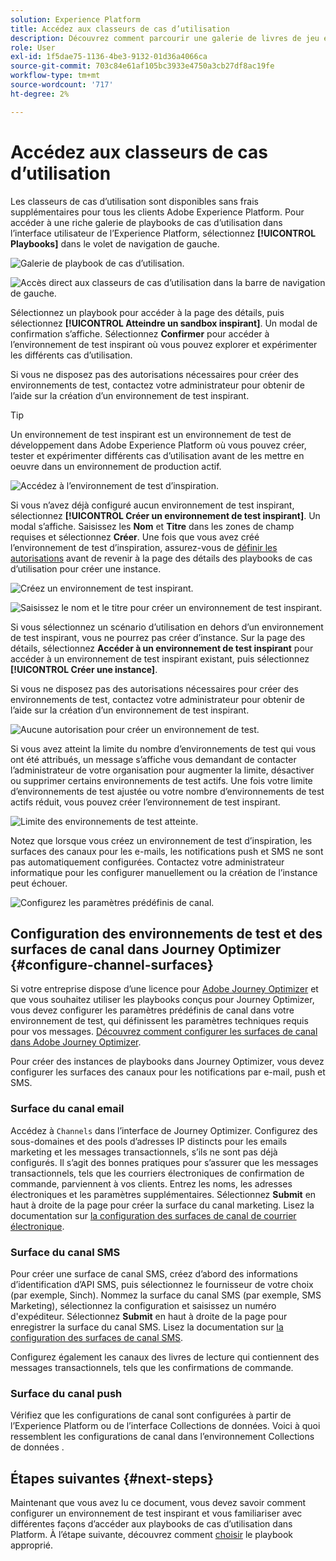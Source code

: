 ```yaml
---
solution: Experience Platform
title: Accédez aux classeurs de cas d’utilisation
description: Découvrez comment parcourir une galerie de livres de jeu et commencer à utiliser un environnement de test inspirant.
role: User
exl-id: 1f5dae75-1136-4be3-9132-01d36a4066ca
source-git-commit: 703c84e61af105bc3933e4750a3cb27df8ac19fe
workflow-type: tm+mt
source-wordcount: '717'
ht-degree: 2%

---
```


# Accédez aux classeurs de cas d’utilisation

Les classeurs de cas d’utilisation sont disponibles sans frais supplémentaires pour tous les clients Adobe Experience Platform. Pour accéder à une riche galerie de playbooks de cas d’utilisation dans l’interface utilisateur de l’Experience Platform, sélectionnez **[!UICONTROL Playbooks]** dans le volet de navigation de gauche.

![Galerie de playbook de cas d’utilisation.](/help/use-case-playbooks/assets/playbooks/discover/playbooks-gallery.png)

![Accès direct aux classeurs de cas d’utilisation dans la barre de navigation de gauche.](/help/use-case-playbooks/assets/playbooks/discover/left-nav-playbooks.png)

Sélectionnez un playbook pour accéder à la page des détails, puis sélectionnez **[!UICONTROL Atteindre un sandbox inspirant]**. Un modal de confirmation s’affiche. Sélectionnez **Confirmer** pour accéder à l’environnement de test inspirant où vous pouvez explorer et expérimenter les différents cas d’utilisation.

Si vous ne disposez pas des autorisations nécessaires pour créer des environnements de test, contactez votre administrateur pour obtenir de l’aide sur la création d’un environnement de test inspirant.

>[!TIP]
>
>Un environnement de test inspirant est un environnement de test de développement dans Adobe Experience Platform où vous pouvez créer, tester et expérimenter différents cas d’utilisation avant de les mettre en oeuvre dans un environnement de production actif.

![Accédez à l’environnement de test d’inspiration.](/help/use-case-playbooks/assets/playbooks/discover/inspirational-sandbox.png)

Si vous n’avez déjà configuré aucun environnement de test inspirant, sélectionnez **[!UICONTROL Créer un environnement de test inspirant]**. Un modal s’affiche. Saisissez les **Nom** et **Titre** dans les zones de champ requises et sélectionnez **Créer**. Une fois que vous avez créé l’environnement de test d’inspiration, assurez-vous de [définir les autorisations](/help/access-control/home.md) avant de revenir à la page des détails des playbooks de cas d’utilisation pour créer une instance.

![Créez un environnement de test inspirant.](/help/use-case-playbooks/assets/playbooks/discover/create-inspirational-sandbox.png)

![Saisissez le nom et le titre pour créer un environnement de test inspirant.](/help/use-case-playbooks/assets/playbooks/discover/create-inspirational-sandbox-modal.png)

Si vous sélectionnez un scénario d’utilisation en dehors d’un environnement de test inspirant, vous ne pourrez pas créer d’instance. Sur la page des détails, sélectionnez **Accéder à un environnement de test inspirant** pour accéder à un environnement de test inspirant existant, puis sélectionnez **[!UICONTROL Créer une instance]**.

Si vous ne disposez pas des autorisations nécessaires pour créer des environnements de test, contactez votre administrateur pour obtenir de l’aide sur la création d’un environnement de test inspirant.

![Aucune autorisation pour créer un environnement de test.](/help/use-case-playbooks/assets/playbooks/discover/no-permissions-to-create-sandbox.png)

Si vous avez atteint la limite du nombre d’environnements de test qui vous ont été attribués, un message s’affiche vous demandant de contacter l’administrateur de votre organisation pour augmenter la limite, désactiver ou supprimer certains environnements de test actifs. Une fois votre limite d’environnements de test ajustée ou votre nombre d’environnements de test actifs réduit, vous pouvez créer l’environnement de test inspirant.

![Limite des environnements de test atteinte.](/help/use-case-playbooks/assets/playbooks/discover/sandbox-limit-reached.png)

Notez que lorsque vous créez un environnement de test d’inspiration, les surfaces des canaux pour les e-mails, les notifications push et SMS ne sont pas automatiquement configurées. Contactez votre administrateur informatique pour les configurer manuellement ou la création de l’instance peut échouer.

![ Configurez les paramètres prédéfinis de canal.](/help/use-case-playbooks/assets/playbooks/discover/configure-channel-presets.png)

## Configuration des environnements de test et des surfaces de canal dans Journey Optimizer {#configure-channel-surfaces}

Si votre entreprise dispose d’une licence pour [Adobe Journey Optimizer](https://experienceleague.adobe.com/docs/journey-optimizer/using/ajo-home.html?lang=fr) et que vous souhaitez utiliser les playbooks conçus pour Journey Optimizer, vous devez configurer les paramètres prédéfinis de canal dans votre environnement de test, qui définissent les paramètres techniques requis pour vos messages. [Découvrez comment configurer les surfaces de canal dans Adobe Journey Optimizer](https://experienceleague.adobe.com/docs/journey-optimizer/using/configuration/channel-surfaces.html?lang=fr).

Pour créer des instances de playbooks dans Journey Optimizer, vous devez configurer les surfaces des canaux pour les notifications par e-mail, push et SMS.

### Surface du canal email

Accédez à `Channels` dans l’interface de Journey Optimizer. Configurez des sous-domaines et des pools d’adresses IP distincts pour les emails marketing et les messages transactionnels, s’ils ne sont pas déjà configurés. Il s’agit des bonnes pratiques pour s’assurer que les messages transactionnels, tels que les courriers électroniques de confirmation de commande, parviennent à vos clients. Entrez les noms, les adresses électroniques et les paramètres supplémentaires. Sélectionnez **Submit** en haut à droite de la page pour créer la surface du canal marketing. Lisez la documentation sur [la configuration des surfaces de canal de courrier électronique](https://experienceleague.adobe.com/docs/journey-optimizer/using/email/configure-email/email-settings.html).

### Surface du canal SMS

Pour créer une surface de canal SMS, créez d’abord des informations d’identification d’API SMS, puis sélectionnez le fournisseur de votre choix (par exemple, Sinch). Nommez la surface du canal SMS (par exemple, SMS Marketing), sélectionnez la configuration et saisissez un numéro d&#39;expéditeur. Sélectionnez **Submit** en haut à droite de la page pour enregistrer la surface du canal SMS. Lisez la documentation sur [la configuration des surfaces de canal SMS](https://experienceleague.adobe.com/docs/journey-optimizer/using/sms/sms-configuration.html?lang=fr#message-preset-sms).

Configurez également les canaux des livres de lecture qui contiennent des messages transactionnels, tels que les confirmations de commande.

### Surface du canal push

Vérifiez que les configurations de canal sont configurées à partir de l’Experience Platform ou de l’interface Collections de données. Voici à quoi ressemblent les configurations de canal dans l’environnement Collections de données .

## Étapes suivantes {#next-steps}

Maintenant que vous avez lu ce document, vous devez savoir comment configurer un environnement de test inspirant et vous familiariser avec différentes façons d’accéder aux playbooks de cas d’utilisation dans Platform. À l’étape suivante, découvrez comment [choisir](/help/use-case-playbooks/playbooks/choose.md) le playbook approprié.
